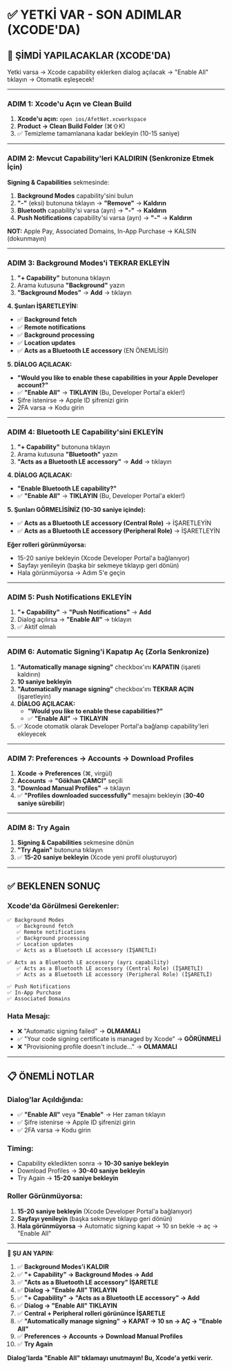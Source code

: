 # ✅ YETKİ VAR - SON ADIMLAR (XCODE'DA)

## 🎯 ŞİMDİ YAPILACAKLAR (XCODE'DA)

Yetki varsa → Xcode capability eklerken dialog açılacak → "Enable All" tıklayın → Otomatik eşleşecek!

---

### ADIM 1: Xcode'u Açın ve Clean Build

1. **Xcode'u açın:** `open ios/AfetNet.xcworkspace`
2. **Product → Clean Build Folder** (⌘⇧K)
3. ✅ Temizleme tamamlanana kadar bekleyin (10-15 saniye)

---

### ADIM 2: Mevcut Capability'leri KALDIRIN (Senkronize Etmek İçin)

**Signing & Capabilities** sekmesinde:

1. **Background Modes** capability'sini bulun
2. **"-"** (eksi) butonuna tıklayın → **"Remove"** → **Kaldırın**
3. **Bluetooth** capability'si varsa (ayrı) → **"-"** → **Kaldırın**
4. **Push Notifications** capability'si varsa (ayrı) → **"-"** → **Kaldırın**

**NOT:** Apple Pay, Associated Domains, In-App Purchase → KALSIN (dokunmayın)

---

### ADIM 3: Background Modes'i TEKRAR EKLEYİN

1. **"+ Capability"** butonuna tıklayın
2. Arama kutusuna **"Background"** yazın
3. **"Background Modes"** → **Add** → tıklayın

**4. Şunları İŞARETLEYİN:**
   - ✅ **Background fetch**
   - ✅ **Remote notifications**
   - ✅ **Background processing**
   - ✅ **Location updates**
   - ✅ **Acts as a Bluetooth LE accessory** (EN ÖNEMLİSİ!)

**5. DİALOG AÇILACAK:**
   - **"Would you like to enable these capabilities in your Apple Developer account?"**
   - ✅ **"Enable All"** → **TIKLAYIN** (Bu, Developer Portal'a ekler!)
   - Şifre istenirse → Apple ID şifrenizi girin
   - 2FA varsa → Kodu girin

---

### ADIM 4: Bluetooth LE Capability'sini EKLEYİN

1. **"+ Capability"** butonuna tıklayın
2. Arama kutusuna **"Bluetooth"** yazın
3. **"Acts as a Bluetooth LE accessory"** → **Add** → tıklayın

**4. DİALOG AÇILACAK:**
   - **"Enable Bluetooth LE capability?"**
   - ✅ **"Enable All"** → **TIKLAYIN** (Bu, Developer Portal'a ekler!)

**5. Şunları GÖRMELİSİNİZ (10-30 saniye içinde):**
   - ✅ **Acts as a Bluetooth LE accessory (Central Role)** → İŞARETLEYİN
   - ✅ **Acts as a Bluetooth LE accessory (Peripheral Role)** → İŞARETLEYİN

**Eğer rolleri görünmüyorsa:**
   - 15-20 saniye bekleyin (Xcode Developer Portal'a bağlanıyor)
   - Sayfayı yenileyin (başka bir sekmeye tıklayıp geri dönün)
   - Hala görünmüyorsa → Adım 5'e geçin

---

### ADIM 5: Push Notifications EKLEYİN

1. **"+ Capability"** → **"Push Notifications"** → **Add**
2. Dialog açılırsa → **"Enable All"** → tıklayın
3. ✅ Aktif olmalı

---

### ADIM 6: Automatic Signing'i Kapatıp Aç (Zorla Senkronize)

1. **"Automatically manage signing"** checkbox'ını **KAPATIN** (işareti kaldırın)
2. **10 saniye bekleyin**
3. **"Automatically manage signing"** checkbox'ını **TEKRAR AÇIN** (işaretleyin)
4. **DİALOG AÇILACAK:**
   - **"Would you like to enable these capabilities?"**
   - ✅ **"Enable All"** → **TIKLAYIN**
5. ✅ Xcode otomatik olarak Developer Portal'a bağlanıp capability'leri ekleyecek

---

### ADIM 7: Preferences → Accounts → Download Profiles

1. **Xcode → Preferences** (⌘, virgül)
2. **Accounts** → **"Gökhan ÇAMCI"** seçili
3. **"Download Manual Profiles"** → tıklayın
4. ✅ **"Profiles downloaded successfully"** mesajını bekleyin (**30-40 saniye sürebilir**)

---

### ADIM 8: Try Again

1. **Signing & Capabilities** sekmesine dönün
2. **"Try Again"** butonuna tıklayın
3. ✅ **15-20 saniye bekleyin** (Xcode yeni profil oluşturuyor)

---

## ✅ BEKLENEN SONUÇ

### Xcode'da Görülmesi Gerekenler:

```
✅ Background Modes
   ✅ Background fetch
   ✅ Remote notifications
   ✅ Background processing
   ✅ Location updates
   ✅ Acts as a Bluetooth LE accessory (İŞARETLİ)

✅ Acts as a Bluetooth LE accessory (ayrı capability)
   ✅ Acts as a Bluetooth LE accessory (Central Role) (İŞARETLİ)
   ✅ Acts as a Bluetooth LE accessory (Peripheral Role) (İŞARETLİ)

✅ Push Notifications
✅ In-App Purchase
✅ Associated Domains
```

### Hata Mesajı:
- ❌ "Automatic signing failed" → **OLMAMALI**
- ✅ "Your code signing certificate is managed by Xcode" → **GÖRÜNMELİ**
- ❌ "Provisioning profile doesn't include..." → **OLMAMALI**

---

## 📋 ÖNEMLİ NOTLAR

### Dialog'lar Açıldığında:
- ✅ **"Enable All"** veya **"Enable"** → Her zaman tıklayın
- ✅ Şifre istenirse → Apple ID şifrenizi girin
- ✅ 2FA varsa → Kodu girin

### Timing:
- Capability ekledikten sonra → **10-30 saniye bekleyin**
- Download Profiles → **30-40 saniye bekleyin**
- Try Again → **15-20 saniye bekleyin**

### Roller Görünmüyorsa:
1. **15-20 saniye bekleyin** (Xcode Developer Portal'a bağlanıyor)
2. **Sayfayı yenileyin** (başka sekmeye tıklayıp geri dönün)
3. **Hala görünmüyorsa** → Automatic signing kapat → 10 sn bekle → aç → "Enable All"

---

**🎯 ŞU AN YAPIN:**

1. ✅ **Background Modes'i KALDIR**
2. ✅ **"+ Capability" → Background Modes → Add**
3. ✅ **"Acts as a Bluetooth LE accessory" İŞARETLE**
4. ✅ **Dialog → "Enable All" TIKLAYIN**
5. ✅ **"+ Capability" → "Acts as a Bluetooth LE accessory" → Add**
6. ✅ **Dialog → "Enable All" TIKLAYIN**
7. ✅ **Central + Peripheral rolleri görününce İŞARETLE**
8. ✅ **"Automatically manage signing" → KAPAT → 10 sn → AÇ → "Enable All"**
9. ✅ **Preferences → Accounts → Download Manual Profiles**
10. ✅ **Try Again**

**Dialog'larda "Enable All" tıklamayı unutmayın! Bu, Xcode'a yetki verir.**









